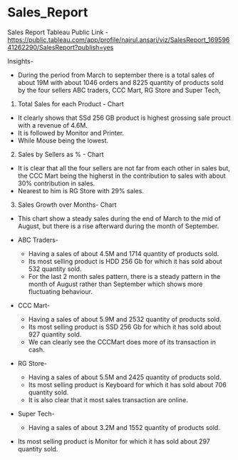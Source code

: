 # Sales_Report
Sales Report Tableau Public Link - https://public.tableau.com/app/profile/najrul.ansari/viz/SalesReport_16959641262290/SalesReport?publish=yes

Insights-

* During the period from March to september there is a total sales of about 19M with about 1046 orders and 8225 quantity of products sold by the four sellers ABC traders, CCC Mart, RG Store and Super Tech,
  
1. Total Sales for each Product - Chart
  * It clearly shows that SSd 256 GB product is highest grossing sale prouct with a revenue of 4.6M.
  * It is followed by Monitor and Printer.
  * While Mouse being the lowest.

2. Sales by Sellers as % - Chart
  * It is clear that all the four sellers are not far from each other in sales but, the CCC Mart being the higherst in the contribution to sales with about 30% contribution in sales.
  * Nearest to him is RG Store with 29% sales.

3. Sales Growth over Months- Chart
  * This chart show a steady sales during the end of March to the mid of August, but there is a rise afterward during the month of September.

* ABC Traders-
  * Having a sales of about 4.5M and 1714 quantity of products sold.
  * Its most selling product is HDD 256 Gb for which it has sold about 532 quantity sold.
  * For the last 2 month sales pattern, there is a steady pattern in the month of August rather than September which shows more fluctuating behaviour.

* CCC Mart-
  * Having a sales of about 5.9M and 2532 quantity of products sold.
  * Its most selling product is SSD 256 Gb for which it has sold about 927 quantity sold.
  * We can clearly see the CCCMart does more of its transaction in cash.

* RG Store-
  * Having a sales of about 5.5M and 2425 quantity of products sold.
  * Its most selling product is Keyboard for which it has sold about 706 quantity sold.
  * It is also clear that it most sales transaction are online.

 * Super Tech-
   * Having a sales of about 3.2M and 1552 quantity of products sold.
  * Its most selling product is Monitor for which it has sold about 297 quantity sold.

